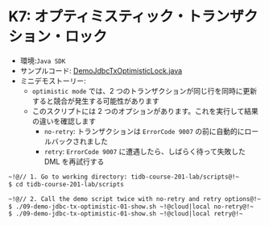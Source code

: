 # K7: オプティミスティック・トランザクション・ロック
+ 環境:`Java SDK`
+ サンプルコード:
[DemoJdbcTxOptimisticLock.java](https://github.com/pingcap/tidb-course-201-lab/blob/master/scripts/DemoJdbcTxOptimisticLock.java)
+ ミニデモストーリー:
  + `optimistic mode` では、2 つのトランザクションが同じ行を同時に更新すると競合が発生する可能性があります
  + このスクリプトには 2 つのオプションがあります。これを実行して結果の違いを確認します
    + `no-retry`: トランザクションは `ErrorCode 9007` の前に自動的にロールバックされました
    + `retry`: `ErrorCode 9007` に遭遇したら、しばらく待って失敗した DML を再試行する
```8
~!@// 1. Go to working directory: tidb-course-201-lab/scripts@!~
$ cd tidb-course-201-lab/scripts

~!@// 2. Call the demo script twice with no-retry and retry options@!~
$ ./09-demo-jdbc-tx-optimistic-01-show.sh ~!@cloud|local no-retry@!~
$ ./09-demo-jdbc-tx-optimistic-01-show.sh ~!@cloud|local retry@!~

```